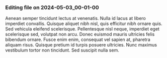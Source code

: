

### Editing file on 2024-05-03_00-01-00

Aenean semper tincidunt lectus at venenatis. Nulla id lacus at libero imperdiet convallis. Quisque aliquet nibh nisl, quis efficitur nibh ornare quis. Sed vehicula eleifend scelerisque. Pellentesque nisl neque, imperdiet eget scelerisque sed, volutpat non arcu. Donec euismod mauris ultricies felis bibendum ornare. Fusce enim enim, consequat vel sapien at, pharetra aliquam risus. Quisque pretium id turpis posuere ultricies. Nunc maximus vestibulum tortor non tincidunt. Sed suscipit nulla sem.


